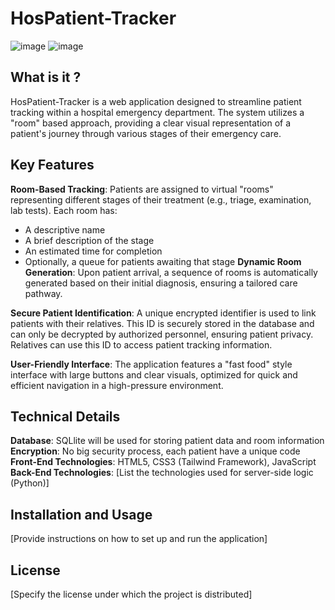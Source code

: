 # HosPatient-Tracker
![image](https://github.com/aent0n/HosPatient-Tracker/assets/116871473/fd2fd302-4575-4363-805f-c2bdadf39cd3)
![image](https://github.com/aent0n/HosPatient-Tracker/assets/116871473/288826f2-4951-4c2a-801d-0c094e8d1733)


## What is it ?
HosPatient-Tracker is a web application designed to streamline patient tracking within a hospital emergency department. The system utilizes a "room" based approach, providing a clear visual representation of a patient's journey through various stages of their emergency care.


## Key Features
**Room-Based Tracking**: Patients are assigned to virtual "rooms" representing different stages of their treatment (e.g., triage, examination, lab tests). Each room has:

- A descriptive name
- A brief description of the stage
- An estimated time for completion
- Optionally, a queue for patients awaiting that stage
**Dynamic Room Generation**: Upon patient arrival, a sequence of rooms is automatically generated based on their initial diagnosis, ensuring a tailored care pathway.

**Secure Patient Identification**: A unique encrypted identifier is used to link patients with their relatives. This ID is securely stored in the database and can only be decrypted by authorized personnel, ensuring patient privacy. Relatives can use this ID to access patient tracking information.

**User-Friendly Interface**: The application features a "fast food" style interface with large buttons and clear visuals, optimized for quick and efficient navigation in a high-pressure environment.

## Technical Details
**Database**: SQLlite will be used for storing patient data and room information
**Encryption**: No big security process, each patient have a unique code
**Front-End Technologies**: HTML5, CSS3 (Tailwind Framework), JavaScript
**Back-End Technologies**: [List the technologies used for server-side logic (Python)]

## Installation and Usage
[Provide instructions on how to set up and run the application]

## License
[Specify the license under which the project is distributed]




